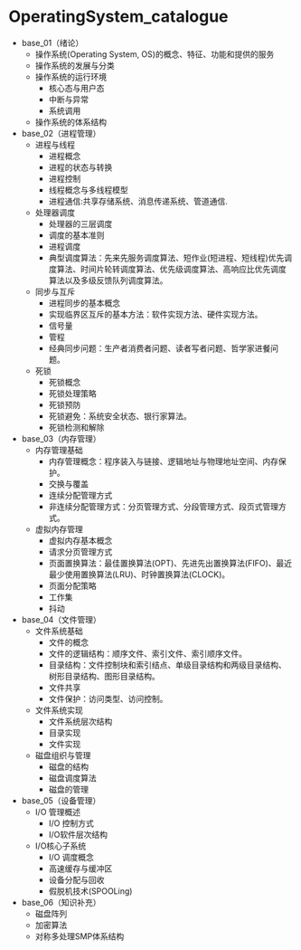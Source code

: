 # OperatingSystem_catalogue

- base_01（绪论）
    - 操作系统(Operating System, OS)的概念、特征、功能和提供的服务
    - 操作系统的发展与分类
    - 操作系统的运行环境
        - 核心态与用户态
        - 中断与异常
        - 系统调用
    - 操作系统的体系结构
- base_02（进程管理）
    - 进程与线程
        - 进程概念
        - 进程的状态与转换
        - 进程控制
        - 线程概念与多线程模型
        - 进程通信:共享存储系统、消息传递系统、管道通信.
    - 处理器调度
        - 处理器的三层调度
        - 调度的基本准则
        - 进程调度
        - 典型调度算法：先来先服务调度算法、短作业(短进程、短线程)优先调度算法、时间片轮转调度算法、优先级调度算法、高响应比优先调度算法以及多级反馈队列调度算法。
    - 同步与互斥
        - 进程同步的基本概念
        - 实现临界区互斥的基本方法：软件实现方法、硬件实现方法。
        - 信号量
        - 管程
        - 经典同步问题：生产者消费者问题、读者写者问题、哲学家进餐问题。
    - 死锁
        - 死锁概念
        - 死锁处理策略
        - 死锁预防
        - 死锁避免：系统安全状态、银行家算法。
        - 死锁检测和解除
- base_03（内存管理）
    - 内存管理基础
        - 内存管理概念：程序装入与链接、逻辑地址与物理地址空间、内存保护。
        - 交换与覆盖
        - 连续分配管理方式
        - 非连续分配管理方式：分页管理方式、分段管理方式、段页式管理方式。
    - 虚拟内存管理
        - 虚拟内存基本概念
        - 请求分页管理方式
        - 页面置换算法：最佳置换算法(OPT)、先进先出置换算法(FIFO)、最近最少使用置换算法(LRU)、时钟置换算法(CLOCK)。
        - 页面分配策略
        - 工作集
        - 抖动
- base_04（文件管理）
    - 文件系统基础
        - 文件的概念
        - 文件的逻辑结构：顺序文件、索引文件、索引顺序文件。
        - 目录结构：文件控制块和索引结点、单级目录结构和两级目录结构、树形目录结构、图形目录结构。
        - 文件共享
        - 文件保护：访问类型、访问控制。
    - 文件系统实现
        - 文件系统层次结构
        - 目录实现
        - 文件实现
    - 磁盘组织与管理
        - 磁盘的结构
        - 磁盘调度算法
        - 磁盘的管理
- base_05（设备管理）
    - I/O 管理概述
        - I/O 控制方式
        - I/O软件层次结构
    - I/O核心子系统
        - I/O 调度概念
        - 高速缓存与缓冲区
        - 设备分配与回收
        - 假脱机技术(SPOOLing)
- base_06（知识补充）
    - 磁盘阵列
    - 加密算法
    - 对称多处理SMP体系结构





